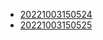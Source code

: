 - [20221003150524](/zet/20221003150524/README.md)
- [20221003150525](/zet/20221003150525/README.md)
